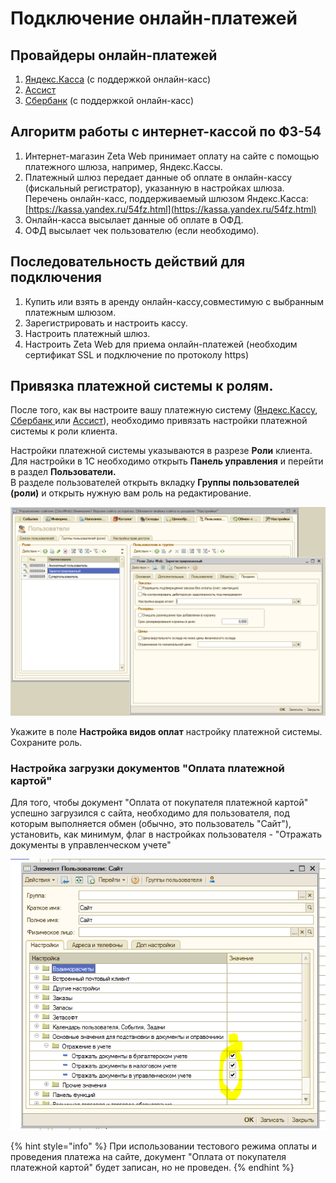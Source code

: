 # Подключение онлайн-платежей

## Провайдеры онлайн-платежей

1. [Яндекс.Касса](yandeks.kassa-yandex.kassa.md) \(с поддержкой онлайн-касс\)
2. [Ассист](assist-assist.md)
3. [Сбербанк](https://help-zetaweb.zetasoft.ru/~/edit/drafts/-LYCU2gYFNYKqr6dH7Cd/opisanie-i-nastroika/podklyuchenie-onlain-platezhei/sberbank-sberbank) \(с поддержкой онлайн-касс\)

## Алгоритм работы с интернет-кассой по ФЗ-54

1. Интернет-магазин Zeta Web принимает оплату на сайте с помощью платежного шлюза, например, Яндекс.Кассы.
2. Платежный шлюз передает данные об оплате в онлайн-кассу \(фискальный регистратор\), указанную в настройках шлюза. Перечень онлайн-касс, поддерживаемый шлюзом Яндекс.Касса: [https://kassa.yandex.ru/54fz.html](https://kassa.yandex.ru/54fz.html)
3. Онлайн-касса высылает данные об оплате в ОФД.
4. ОФД высылает чек пользователю \(если необходимо\).

## Последовательность действий для подключения

1. Купить или взять в аренду онлайн-кассу,совместимую с выбранным платежным шлюзом.
2. Зарегистрировать и настроить кассу.
3. Настроить платежный шлюз.
4. Настроить Zeta Web для приема онлайн-платежей \(необходим сертификат SSL и подключение по протоколу https\)

## Привязка платежной системы к ролям.

После того, как вы настроите вашу платежную систему \([Яндекс.Кассу](yandeks.kassa-yandex.kassa.md), [Сбербанк ](https://help-zetaweb.zetasoft.ru/~/edit/drafts/-LYCU2gYFNYKqr6dH7Cd/opisanie-i-nastroika/podklyuchenie-onlain-platezhei/sberbank-sberbank)или [Ассист](assist-assist.md)\), необходимо привязать настройки платежной системы к роли клиента.

Настройки платежной системы указываются в разрезе **Роли** клиента.  
Для настройки в 1С необходимо открыть **Панель управления** и перейти в раздел **Пользователи.**  
В разделе пользователей открыть вкладку **Группы пользователей \(роли\)** и открыть нужную вам роль на редактирование.

![&#x41D;&#x430;&#x441;&#x442;&#x440;&#x43E;&#x439;&#x43A;&#x430; &#x434;&#x43E;&#x441;&#x442;&#x443;&#x43F;&#x43D;&#x43E;&#x433;&#x43E; &#x432;&#x438;&#x434;&#x430; &#x43E;&#x43F;&#x43B;&#x430;&#x442;&#x44B; &#x434;&#x43B;&#x44F; &#x43A;&#x43B;&#x438;&#x435;&#x43D;&#x442;&#x430;](../../.gitbook/assets/image%20%2870%29.png)

Укажите в поле **Настройка видов оплат** настройку платежной системы.  
Сохраните роль.

### Настройка загрузки документов "Оплата платежной картой"

Для того, чтобы документ "Оплата от покупателя платежной картой" успешно загрузился с сайта, необходимо для пользователя, под которым выполняется обмен \(обычно, это пользователь "Сайт"\), установить, как минимум, флаг в настройках пользователя - "Отражать документы в управленческом учете"

![](../../.gitbook/assets/image%20%28259%29.png)

{% hint style="info" %}
При использовании тестового режима оплаты и проведения платежа на сайте, документ "Оплата от покупателя платежной картой" будет записан, но не проведен.
{% endhint %}

